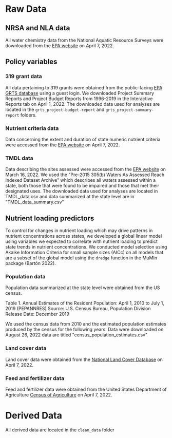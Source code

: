 # Raw Data

## NRSA and NLA data
All water chemistry data from the National Aquatic Resource Surveys were downloaded from the [EPA website](https://www.epa.gov/national-aquatic-resource-surveys/data-national-aquatic-resource-surveys) on April 7, 2022. 

## Policy variables
### 319 grant data
All data pertaining to 319 grants were obtained from the public-facing [EPA GRTS database](https://ofmpub.epa.gov/apex/grts/f?p=109:5000::::::) using a guest login. 
We downloaded Project Summary Reports and Project Budget Reports from 1996-2019 in the Interactive Reports tab on April 1, 2022. 
The downloaded data used for analyses are located in the `grts_project-budget-report` and `grts_project-summary-report` folders.

### Nutrient criteria data
Data concerning the extent and duration of state numeric nutrient criteria were accessed from the [EPA website](https://www.epa.gov/nutrient-policy-data/state-progress-toward-developing-numeric-nutrient-water-quality-criteria) on April 7, 2022.

### TMDL data
Data describing the sites assessed were accessed from the [EPA website](https://www.epa.gov/waterdata/waters-geospatial-data-downloads#NationalGeospatialDatasets) on March 16, 2022. We used the "Pre-2015 305(b) Waters As Assessed Reach Indexed Dataset Archive" which describes all waters assessed within a state, both those that were found to be impaired and those that met their designated uses. 
The downloaded data used for analyses are located in TMDL_data.csv and data summarized at the state level are in
"TMDL_data_summary.csv"

## Nutrient loading predictors
To control for changes in nutrient loading which may drive patterns in nutrient concentrations across states, we developed a global linear model using variables we expected to correlate with nutrient loading to predict state trends in nutrient concentrations. We conducted model selection using Akaike Information Criteria for small sample sizes (AICc) on all models that are a subset of the global model using the `dredge` function in the MuMIn package (Bartón 2022).


### Population data
Population data summarized at the state level were obtained from the US census. 

Table 1. Annual Estimates of the Resident Population: April 1, 2010 to July 1, 2019 (PEPANNRES)
Source: U.S. Census Bureau, Population Division 
Release Date: December 2019

We used the census data from 2010 and the estimated population estimates produced by the census for the following years.
Data were downloaded on August 26, 2022
data are titled "census_population_estimates.csv"

### Land cover data 
Land cover data were obtained from the [National Land Cover Database](https://www.mrlc.gov/data) on April 7, 2022.

### Feed and fertilizer data
Feed and fertilizer data were obtained from the United States Department of Agriculture [Census of Agriculture](https://www.nass.usda.gov/AgCensus/) on April 7, 2022.

# Derived Data
All derived data are located in the `clean_data` folder

